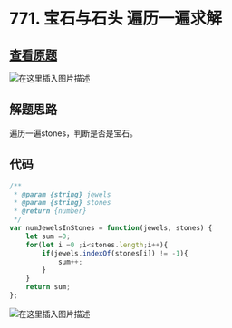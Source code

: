 # 771. 宝石与石头 遍历一遍求解

## [查看原题](https://leetcode-cn.com/problems/jewels-and-stones/)
![在这里插入图片描述](https://img-blog.csdnimg.cn/f0906751799f498dad87fac7c75dbc33.png?x-oss-process=image/watermark,type_d3F5LXplbmhlaQ,shadow_50,text_Q1NETiBA562xLi4=,size_20,color_FFFFFF,t_70,g_se,x_16)

## 解题思路
遍历一遍stones，判断是否是宝石。

## 代码

```javascript
/**
 * @param {string} jewels
 * @param {string} stones
 * @return {number}
 */
var numJewelsInStones = function(jewels, stones) {
	let sum =0;
	for(let i =0 ;i<stones.length;i++){
		if(jewels.indexOf(stones[i]) != -1){
			sum++;
		}
	}
	return sum;
};
```
![在这里插入图片描述](https://img-blog.csdnimg.cn/74bfbe4173244470b151a8e069e4c930.png?x-oss-process=image/watermark,type_d3F5LXplbmhlaQ,shadow_50,text_Q1NETiBA562xLi4=,size_20,color_FFFFFF,t_70,g_se,x_16)
